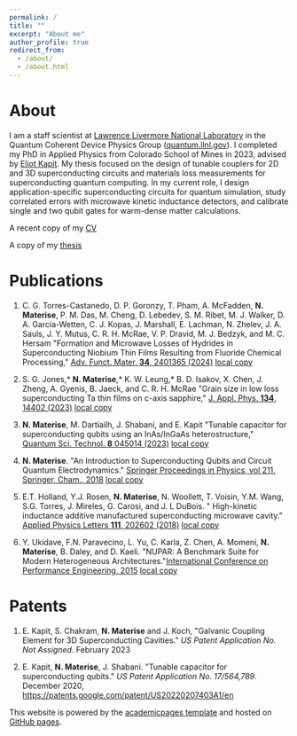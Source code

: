 ```yaml
---
permalink: /
title: ""
excerpt: "About me"
author_profile: true
redirect_from: 
  - /about/
  - /about.html
---
```

# About

I am a staff scientist at [Lawrence Livermore National Laboratory](https://llnl.gov) in the Quantum Coherent Device Physics Group ([quantum.llnl.gov](https://quantum.llnl.gov)). I completed my PhD in Applied Physics from Colorado School of Mines in 2023, advised by [Eliot Kapit](https://physics.mines.edu/project/kapit-group). My thesis focused on the design of tunable couplers for 2D and 3D superconducting circuits and materials loss measurements for superconducting quantum computing. In my current role, I design application-specific superconducting circuits for quantum simulation, study correlated errors with microwave kinetic inductance detectors, and calibrate single and two qubit gates for warm-dense matter calculations.

A recent copy of my [CV](../files/materise_cv_250215.pdf)

A copy of my [thesis](../files/nrm_phd_thesis_mines_231118.pdf)

# Publications
1. C. G. Torres-Castanedo, D. P. Goronzy, T. Pham, A. McFadden, <b>N. Materise</b>, P. M. Das, M. Cheng, D. Lebedev, S. M. Ribet, M. J. Walker, D. A. Garcia-Wetten, C. J. Kopas, J. Marshall, E. Lachman, N. Zhelev, J. A. Sauls, J. Y. Mutus, C. R. H. McRae, V. P. Dravid, M. J. Bedzyk, and M. C. Hersam &quot;Formation and Microwave Losses of Hydrides in Superconducting Niobium Thin Films Resulting from Fluoride Chemical Processing,&quot; <a href="https://advanced.onlinelibrary.wiley.com/doi/full/10.1002/adfm.202401365">Adv. Funct. Mater. <b>34</b>, 2401365 (2024)</a> <a href="../files/nbh_northwestern_nist_2024.pdf">local copy</a>

2. S. G. Jones,\* <b>N. Materise</b>,\* K. W. Leung,\* B. D. Isakov, X. Chen, J. Zheng, A. Gyenis, B. Jaeck, and C. R. H. McRae &quot;Grain size in low loss superconducting Ta thin films on c-axis sapphire,&quot; <a href="https://pubs.aip.org/aip/jap/article/134/14/144402/2916004">J. Appl. Phys. <b>134</b>, 14402 (2023)</a> <a href="../files/ta-caxis-arxiv-mines-cu-2023.pdf">local copy</a>

3. <b>N. Materise</b>, M. Dartiailh, J. Shabani, and E. Kapit &quot;Tunable capacitor for superconducting qubits using an InAs/InGaAs heterostructure,&quot; <a href="https://iopscience.iop.org/article/10.1088/2058-9565/aceb18">Quantum Sci. Technol. <b>8</b> 045014 (2023)</a> <a href="../files/qst-tcap-2023.pdf">local copy</a>

4. <b>N. Materise</b>. &quot;An Introduction to Superconducting Qubits and Circuit Quantum Electrodynamics.&quot; <a href="https://doi.org/10.1007/978-3-319-92726-8_10"> Springer Proceedings in Physics, vol 211. Springer, Cham., 2018</a> <a href="../files/intro-cqed-admx-2018.pdf">local copy</a>

5. E.T. Holland, Y.J. Rosen, <b>N. Materise</b>, N. Woollett, T. Voisin, Y.M. Wang, S.G. Torres, J. Mireles, G. Carosi, and J. L DuBois. &quot; High-kinetic inductance additive manufactured superconducting microwave cavity.&quot; <a href="https://doi.org/10.1063/1.5000241">Applied Physics Letters <b>111</b>, 202602 (2018)</a> <a href="../files/apl-Ti64-llnl-2017.pdf">local copy</a>

6. Y. Ukidave, F.N. Paravecino, L. Yu, C. Karla, Z. Chen, A. Momeni, <b>N. Materise</b>, B. Daley, and D. Kaeli. &quot;NUPAR: A Benchmark Suite for Modern Heterogeneous Architectures.&quot;<a href="https://doi.org/10.1145/2668930.2688046">International Conference on Performance Engineering, 2015</a> <a href="../files/nupar-northeastern-2015.pdf">local copy</a>

# Patents

1. E. Kapit, S. Chakram, <b>N. Materise</b> and J. Koch, &quot;Galvanic Coupling Element for 3D Superconducting Cavities.&quot; <i>US Patent Application No. Not Assigned</i>. February 2023

2. E. Kapit, <b>N. Materise</b>, J. Shabani. &quot;Tunable capacitor for superconducting qubits.&quot; <i>US Patent Application No. 17/564,789</i>. December 2020, <a href="https://patents.google.com/patent/US20220207403A1/en">https://patents.google.com/patent/US20220207403A1/en</a>


This website is powered by the [academicpages template](https://github.com/academicpages/academicpages.github.io) and hosted on [GitHub pages](https://pages.github.com).
